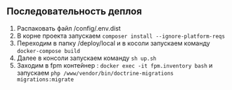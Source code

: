 ## Последовательность деплоя
1. Распаковать файл /config/.env.dist
2. В корне проекта запускаем `composer install --ignore-platform-reqs`
3. Переходим в папку /deploy/local и в косоли запускаем команду `docker-compose build`
4. Далее в консоли запускаем команду `sh up.sh`
5. Заходим в fpm контейнер : `docker exec -it fpm.inventory bash` и запускаем
  `php /www/vendor/bin/doctrine-migrations migrations:migrate`

